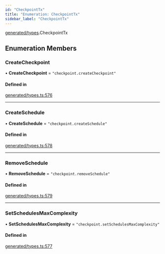 ```yaml
---
id: "CheckpointTx"
title: "Enumeration: CheckpointTx"
sidebar_label: "CheckpointTx"
---
```


[generated/types](../../../../modules/Generated/Types/Types.md).CheckpointTx

## Enumeration Members

### CreateCheckpoint

• **CreateCheckpoint** = ``"checkpoint.createCheckpoint"``

#### Defined in

[generated/types.ts:576](https://github.com/PolymeshAssociation/polymesh-sdk/blob/0dbd0ebd0/src/generated/types.ts#L576)

___

### CreateSchedule

• **CreateSchedule** = ``"checkpoint.createSchedule"``

#### Defined in

[generated/types.ts:578](https://github.com/PolymeshAssociation/polymesh-sdk/blob/0dbd0ebd0/src/generated/types.ts#L578)

___

### RemoveSchedule

• **RemoveSchedule** = ``"checkpoint.removeSchedule"``

#### Defined in

[generated/types.ts:579](https://github.com/PolymeshAssociation/polymesh-sdk/blob/0dbd0ebd0/src/generated/types.ts#L579)

___

### SetSchedulesMaxComplexity

• **SetSchedulesMaxComplexity** = ``"checkpoint.setSchedulesMaxComplexity"``

#### Defined in

[generated/types.ts:577](https://github.com/PolymeshAssociation/polymesh-sdk/blob/0dbd0ebd0/src/generated/types.ts#L577)
